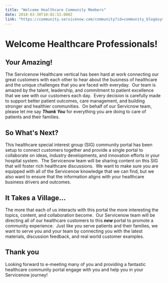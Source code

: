```yaml
---
title: "Welcome Healthcare Community Members"
date: 2018-03-30T10:02:53.000Z
link: "https://community.servicenow.com/community?id=community_blog&sys_id=297ada97db099b842d1efb651f961952"
---
```

<h1>Welcome Healthcare Professionals!</h1>
<h2>Your Amazing!</h2>
<p>The Servicenow Healthcare vertical has been hard at work connecting our great customers with each other to hear about the business of healthcare and the unique challenges that you are faced with everyday.  Our team is amazed by the talent, leadership, and commitment to patient excellence that we see with our customers each day.  Every decision is carefully made to support better patient outcomes, care management, and building stronger and healthier communities.  On behalf of our Servicnow team, please let me say <strong><em>Thank You</em></strong> for everything you are doing to care of patients and their families.</p>
<h2>So What&#39;s Next?</h2>
<p>This healthcare special interest group (SIG) community portal has been setup to connect customers together and provide a single portal to collaborate on ideas, industry developments, and innovation efforts in your hospital system.  The Servicenow team will be sharing content on this SIG that will foster rich healthcare discussions.  We want to make sure you are equipped with all of the Servicenow knowledge that we can find, but we also want to ensure that the information aligns with your healthcare business drivers and outcomes.</p>
<h2>It Takes a Village...</h2>
<p>The more that each of us interacts with this portal the more interesting the topics, content, and collaboration become.  Our Servicenow team will be directing all of our healthcare customers to this <strong><em>new </em></strong>portal to promote a community experience.  Just like you serve patients and their families, we want to serve you and your team by connecting you with the latest materials, discussion feedback, and real world customer examples.</p>
<h2>Thank you</h2>
<p>Looking forward to e-meeting many of you and providing a fantastic healthcare community portal engage with you and help you in your Servicenow journey!</p>
<p> </p>